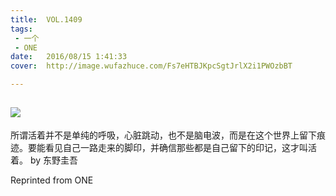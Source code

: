 ```yaml
---
title:	VOL.1409
tags:
 - 一个
 - ONE
date:	2016/08/15 1:41:33
cover:	http://image.wufazhuce.com/Fs7eHTBJKpcSgtJrlX2i1PWOzbBT

---
```

![](http://image.wufazhuce.com/Fs7eHTBJKpcSgtJrlX2i1PWOzbBT)
---

所谓活着并不是单纯的呼吸，心脏跳动，也不是脑电波，而是在这个世界上留下痕迹。要能看见自己一路走来的脚印，并确信那些都是自己留下的印记，这才叫活着。 by 东野圭吾
 
Reprinted from ONE
